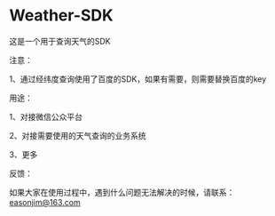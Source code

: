 # Weather-SDK
这是一个用于查询天气的SDK


注意：

1、通过经纬度查询使用了百度的SDK，如果有需要，则需要替换百度的key

用途：

1、对接微信公众平台

2、对接需要使用的天气查询的业务系统

3、更多


反馈：

如果大家在使用过程中，遇到什么问题无法解决的时候，请联系：easonjim@163.com